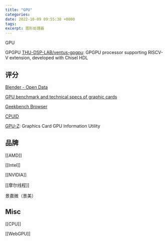 ```yaml
---
title: "GPU"
categories: 
date: 2022-10-09 09:55:38 +0800
tags: 
excerpt: 图形处理器
---
```


GPU

GPGPU
[THU-DSP-LAB/ventus-gpgpu](https://github.com/THU-DSP-LAB/ventus-gpgpu): GPGPU processor supporting RISCV-V extension, developed with Chisel HDL




## 评分

[Blender - Open Data](https://opendata.blender.org/)

[GPU benchmark and technical specs of graphic cards](https://www.gpu-monkey.com/en/)

[Geekbench Browser](https://browser.geekbench.com/)

[CPUID](https://www.cpuid.com/)

[GPU-Z](https://www.techpowerup.com/gpuz/): Graphics Card GPU Information Utility

## 品牌

[[AMD]]

[[Intel]]

[[NVIDIA]]

[[摩尔线程]]

景嘉微（景美）

## Misc

[[CPU]]

[[WebGPU]]

